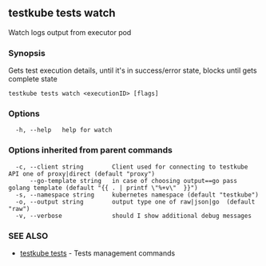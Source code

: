 ## testkube tests watch

Watch logs output from executor pod

### Synopsis

Gets test execution details, until it's in success/error state, blocks until gets complete state

```
testkube tests watch <executionID> [flags]
```

### Options

```
  -h, --help   help for watch
```

### Options inherited from parent commands

```
  -c, --client string        Client used for connecting to testkube API one of proxy|direct (default "proxy")
      --go-template string   in case of choosing output==go pass golang template (default "{{ . | printf \"%+v\"  }}")
  -s, --namespace string     kubernetes namespace (default "testkube")
  -o, --output string        output type one of raw|json|go  (default "raw")
  -v, --verbose              should I show additional debug messages
```

### SEE ALSO

* [testkube tests](testkube_tests.md)	 - Tests management commands

